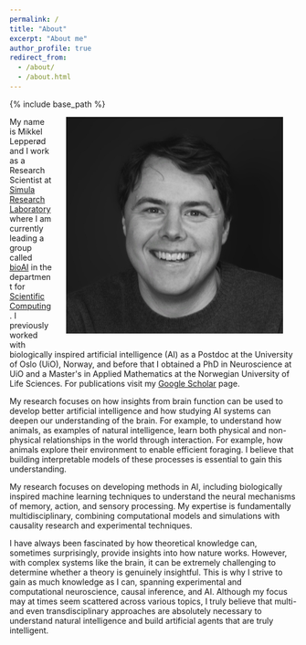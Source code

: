 ```yaml
---
permalink: /
title: "About"
excerpt: "About me"
author_profile: true
redirect_from: 
  - /about/
  - /about.html
---
```

{% include base_path %}


<img src="/images/profile.jpg" width="380px" alt="Mikkel Lepperød" align="right" style="display:block;margin-bottom:25px;margin-left:auto;margin-right:auto;padding-left: 25px;padding-right: 25px;" z-index="1" />

My name is Mikkel Lepperød and I work as a Research Scientist at [Simula Research Laboratory](https://www.simula.no/people/mikkel) where I am currently leading a group called [bioAI](https://bioai-oslo.github.io/) in the department for [Scientific Computing](https://www.simula.no/research/research-areas/scientific-computing). I previously worked with biologically inspired artificial intelligence (AI) as a Postdoc at the University of Oslo (UiO), Norway, and before that I obtained a PhD in Neuroscience at UiO and a Master's in Applied Mathematics at the Norwegian University of Life Sciences. For publications visit my [Google Scholar](https://scholar.google.no/citations?user=QSYCR88AAAAJ&hl=en#) page.

My research focuses on how insights from brain function can be used to develop better artificial intelligence and how studying AI systems can deepen our understanding of the brain. For example, to understand how animals, as examples of natural intelligence, learn both physical and non-physical relationships in the world through interaction. For example, how animals explore their environment to enable efficient foraging. I believe that building interpretable models of these processes is essential to gain this understanding.

My research focuses on developing methods in AI, including biologically inspired machine learning techniques to understand the neural mechanisms of memory, action, and sensory processing. My expertise is fundamentally multidisciplinary, combining computational models and simulations with causality research and experimental techniques.

I have always been fascinated by how theoretical knowledge can, sometimes surprisingly, provide insights into how nature works. However, with complex systems like the brain, it can be extremely challenging to determine whether a theory is genuinely insightful. This is why I strive to gain as much knowledge as I can, spanning experimental and computational neuroscience, causal inference, and AI. Although my focus may at times seem scattered across various topics, I truly believe that multi- and even transdisciplinary approaches are absolutely necessary to understand natural intelligence and build artificial agents that are truly intelligent.

